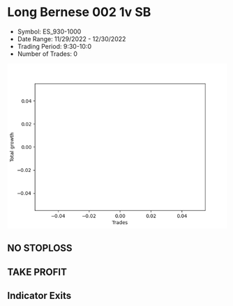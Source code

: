 # Long Bernese 002 1v  SB 
- Symbol: ES_930-1000
- Date Range: 11/29/2022 - 12/30/2022
- Trading Period: 9:30-10:0
- Number of Trades: 0

![Plot](LongBernese0021vSBES_930-1000.png)
## NO STOPLOSS














## TAKE PROFIT











## Indicator Exits

